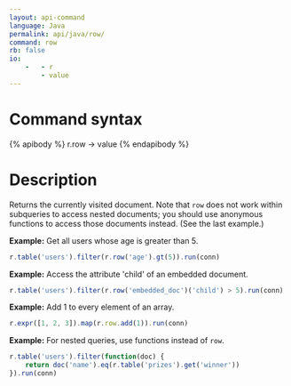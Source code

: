 ```yaml
---
layout: api-command
language: Java
permalink: api/java/row/
command: row
rb: false
io:
    -   - r
        - value
---
```


# Command syntax #

{% apibody %}
r.row &rarr; value
{% endapibody %}

# Description #

Returns the currently visited document. Note that `row` does not work within subqueries to access nested documents; you should use anonymous functions to access those documents instead. (See the last example.)

__Example:__ Get all users whose age is greater than 5.

```js
r.table('users').filter(r.row('age').gt(5)).run(conn)
```


__Example:__ Access the attribute 'child' of an embedded document.

```js
r.table('users').filter(r.row('embedded_doc')('child') > 5).run(conn)
```


__Example:__ Add 1 to every element of an array.

```js
r.expr([1, 2, 3]).map(r.row.add(1)).run(conn)
```


__Example:__ For nested queries, use functions instead of `row`.

```js
r.table('users').filter(function(doc) {
    return doc('name').eq(r.table('prizes').get('winner'))
}).run(conn)
```

